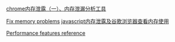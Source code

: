 [chrome内存泄露（一）、内存泄漏分析工具](https://blog.csdn.net/c11073138/article/details/84700482)

[Fix memory problems](https://developer.chrome.com/docs/devtools/memory-problems/)
[javascript内存泄露及谷歌浏览器查看内存使用](https://www.haorooms.com/post/javascript_neicun_use)

[Performance features reference](https://developer.chrome.com/docs/devtools/evaluate-performance/reference/)
